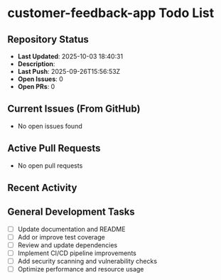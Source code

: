 ﻿# customer-feedback-app Todo List

## Repository Status
- **Last Updated**: 2025-10-03 18:40:31
- **Description**: 
- **Last Push**: 2025-09-26T15:56:53Z
- **Open Issues**: 0
- **Open PRs**: 0

## Current Issues (From GitHub)
- No open issues found
## Active Pull Requests
- No open pull requests
## Recent Activity
## General Development Tasks
- [ ] Update documentation and README
- [ ] Add or improve test coverage
- [ ] Review and update dependencies
- [ ] Implement CI/CD pipeline improvements
- [ ] Add security scanning and vulnerability checks
- [ ] Optimize performance and resource usage
